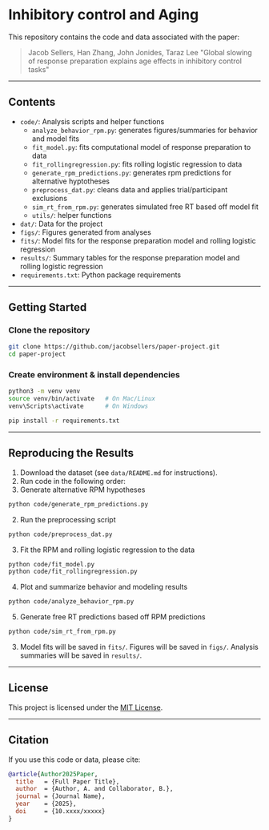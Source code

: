 # Inhibitory control and Aging

This repository contains the code and data associated with the paper:

> Jacob Sellers, Han Zhang, John Jonides, Taraz Lee "Global slowing of response preparation explains age effects in inhibitory control tasks"

---

## Contents
- `code/`: Analysis scripts and helper functions
  - `analyze_behavior_rpm.py`: generates figures/summaries for behavior and model fits
  - `fit_model.py`: fits computational model of response preparation to data
  - `fit_rollingregression.py`: fits rolling logistic regression to data
  - `generate_rpm_predictions.py`: generates rpm predictions for alternative hyptotheses
  - `preprocess_dat.py`: cleans data and applies trial/participant exclusions
  - `sim_rt_from_rpm.py`: generates simulated free RT based off model fit
  - `utils/`: helper functions
- `dat/`: Data for the project
- `figs/`: Figures generated from analyses
- `fits/`: Model fits for the response preparation model and rolling logistic regression
- `results/`: Summary tables for the response preparation model and rolling logistic regression
- `requirements.txt`: Python package requirements

---

## Getting Started

### Clone the repository
```bash
git clone https://github.com/jacobsellers/paper-project.git
cd paper-project
```

### Create environment & install dependencies
```bash
python3 -m venv venv
source venv/bin/activate   # On Mac/Linux
venv\Scripts\activate      # On Windows

pip install -r requirements.txt
```

---

## Reproducing the Results
1. Download the dataset (see `data/README.md` for instructions).
2. Run code in the following order:
  1. Generate alternative RPM hypotheses
   ```bash
   python code/generate_rpm_predictions.py
   ```
  2. Run the preprocessing script
   ```bash
   python code/preprocess_dat.py
   ```
  3. Fit the RPM and rolling logistic regression to the data
   ```bash
   python code/fit_model.py
   python code/fit_rollingregression.py
   ```
  4. Plot and summarize behavior and modeling results
   ```bash
   python code/analyze_behavior_rpm.py
   ```
  5. Generate free RT predictions based off RPM predictions
   ```bash
   python code/sim_rt_from_rpm.py
   ```
3. Model fits will be saved in `fits/`. Figures will be saved in `figs/`. Analysis summaries will be saved in `results/`.

---

## License
This project is licensed under the [MIT License](LICENSE).

---

## Citation
If you use this code or data, please cite:

```bibtex
@article{Author2025Paper,
  title   = {Full Paper Title},
  author  = {Author, A. and Collaborator, B.},
  journal = {Journal Name},
  year    = {2025},
  doi     = {10.xxxx/xxxxx}
}
```
